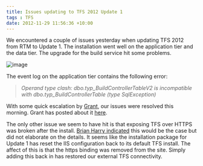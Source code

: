 ```yaml
---
title: Issues updating to TFS 2012 Update 1
tags : TFS
date: 2012-11-29 11:56:36 +10:00
---
```

We encountered a couple of issues yesterday when updating TFS 2012 from RTM to Update 1. The installation went well on the application tier and the data tier. The upgrade for the build service hit some problems.   ![image][0]The event log on the application tier contains the following error:  
> _Operand type clash: dbo.typ_BuildControllerTableV2 is incompatible with dbo.typ_BuildControllerTable (type SqlException)_
With some quick escalation by [Grant][1], our issues were resolved this morning. Grant has posted about it [here][2].
The only other issue we seem to have hit is that exposing TFS over HTTPS was broken after the install. [Brian Harry indicated][3] this would be the case but did not elaborate on the details. It seems like the installation package for Update 1 has reset the IIS configuration back to its default TFS install. The affect of this is that the https binding was removed from the site. Simply adding this back in has restored our external TFS connectivity.

[0]: /blogfiles/clip_image002%5B4%5D.jpg
[1]: http://blogs.msdn.com/b/granth
[2]: http://stackoverflow.com/questions/13615812/error-when-installing-tfs-2012-update-1-dbo-typ-buildcontrollertablev2-is-inco
[3]: http://blogs.msdn.com/b/bharry/archive/2012/11/26/visual-studio-2012-update-1-is-available.aspx